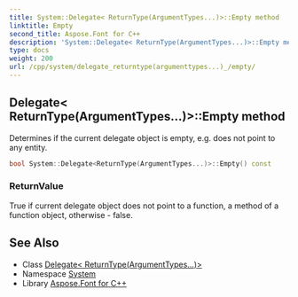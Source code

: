 ```yaml
---
title: System::Delegate< ReturnType(ArgumentTypes...)>::Empty method
linktitle: Empty
second_title: Aspose.Font for C++
description: 'System::Delegate< ReturnType(ArgumentTypes...)>::Empty method. Determines if the current delegate object is empty, e.g. does not point to any entity in C++.'
type: docs
weight: 200
url: /cpp/system/delegate_returntype(argumenttypes...)_/empty/
---
```

## Delegate< ReturnType(ArgumentTypes...)>::Empty method


Determines if the current delegate object is empty, e.g. does not point to any entity.

```cpp
bool System::Delegate<ReturnType(ArgumentTypes...)>::Empty() const
```


### ReturnValue

True if current delegate object does not point to a function, a method of a function object, otherwise - false.

## See Also

* Class [Delegate< ReturnType(ArgumentTypes...)>](../)
* Namespace [System](../../)
* Library [Aspose.Font for C++](../../../)
